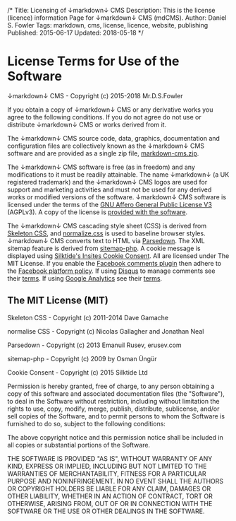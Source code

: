 /*
Title: Licensing of ↓markdown↓ CMS
Description: This is the license (licence) information Page for ↓markdown↓ CMS (mdCMS).
Author: Daniel S. Fowler
Tags: markdown, cms, license, licence, website, publishing
Published: 2015-06-17
Updated: 2018-05-18
*/

# License Terms for Use of the Software

↓markdown↓ CMS - Copyright (c) 2015-2018 Mr.D.S.Fowler

If you obtain a copy of ↓markdown↓ CMS or any derivative works you agree to the following conditions. If you do not agree do not use or distribute ↓markdown↓ CMS or works derived from it.

The ↓markdown↓ CMS source code, data, graphics, documentation and configuration files are collectively known as the ↓markdown↓ CMS software and are provided as a single zip file, [markdown-cms.zip](https://tekeye.uk/downloads/markdown-cms.zip "↓markdown↓ CMS Source Code"). 

The ↓markdown↓ CMS software is free (as in freedom) and any modifications to it must be readily attainable. The name ↓markdown↓ (a UK registered trademark) and the ↓markdown↓ CMS logos are used for support and marketing activities and must not be used for any derived works or modified versions of the software. ↓markdown↓ CMS software is licensed under the terms of the [GNU Affero General Public License V3](https://www.gnu.org/licenses/agpl-3.0.html "AGPLv3") (AGPLv3). A copy of the license is [provided with the software](agpl.txt "AGPLv3"). 

The ↓markdown↓ CMS cascading style sheet (CSS) is derived from [Skeleton CSS](http://getskeleton.com/ "Skeleton CSS Home Page"), and [normalize.css](https://necolas.github.io/normalize.css/ "normalize.css Home Page") is used to baseline browser styles. ↓markdown↓ CMS converts text to HTML via [Parsedown](http://parsedown.org/ "Parsedown Home Page"). The XML sitemap feature is derived from [sitemap-php](https://github.com/o/sitemap-php "sitemap-php on GitHub"). A cookie message is displayed using [Silktide's Insites Cookie Consent](https://cookieconsent.insites.com/ "Cookie Consent Home"). All are licensed under The MIT License. If you enable the [Facebook comments plugin](https://developers.facebook.com/docs/plugins/comments/ "Facebook comments") then adhere to the [Facebook platform policy](https://developers.facebook.com/policy "Facebook platform policy"). If using [Disqus](https://disqus.com/ "Disqus Home Page") to manage comments see their [terms](https://help.disqus.com/customer/portal/articles/466260-terms-of-service "Disqus Terms of Service"). If using [Google Analytics](https://www.google.com/analytics/analytics/ "Google Analytics") see their [terms](https://www.google.com/analytics/terms/us.html "Google Analytics Terms of Service").

## The MIT License (MIT)

Skeleton CSS - Copyright (c) 2011-2014 Dave Gamache

normalise CSS - Copyright (c) Nicolas Gallagher and Jonathan Neal

Parsedown - Copyright (c) 2013 Emanuil Rusev, erusev.com

sitemap-php - Copyright (c) 2009 by Osman Üngür

Cookie Consent - Copyright (c) 2015 Silktide Ltd

Permission is hereby granted, free of charge, to any person obtaining a copy
of this software and associated documentation files (the "Software"), to deal
in the Software without restriction, including without limitation the rights
to use, copy, modify, merge, publish, distribute, sublicense, and/or sell
copies of the Software, and to permit persons to whom the Software is
furnished to do so, subject to the following conditions:

The above copyright notice and this permission notice shall be included in
all copies or substantial portions of the Software.

THE SOFTWARE IS PROVIDED "AS IS", WITHOUT WARRANTY OF ANY KIND, EXPRESS OR
IMPLIED, INCLUDING BUT NOT LIMITED TO THE WARRANTIES OF MERCHANTABILITY,
FITNESS FOR A PARTICULAR PURPOSE AND NONINFRINGEMENT. IN NO EVENT SHALL THE
AUTHORS OR COPYRIGHT HOLDERS BE LIABLE FOR ANY CLAIM, DAMAGES OR OTHER
LIABILITY, WHETHER IN AN ACTION OF CONTRACT, TORT OR OTHERWISE, ARISING FROM,
OUT OF OR IN CONNECTION WITH THE SOFTWARE OR THE USE OR OTHER DEALINGS IN
THE SOFTWARE.